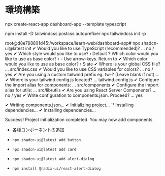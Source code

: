 # 環境構築

npx create-react-app dashboard-app --template typescript

npm install -D tailwindcss postcss autoprefixer
npx tailwindcss init -p

root@d8e798801d45:/workspace/learn-web/dashboard-app# npx shadcn-ui@latest init
✔ Would you like to use TypeScript (recommended)? … no / yes
✔ Which style would you like to use? › Default
? Which color would you like to use as base color? › - Use arrow-keys. Return to
✔ Which color would you like to use as base color? › Slate
✔ Where is your global CSS file? … src/index.css
✔ Would you like to use CSS variables for colors? … no / yes
✔ Are you using a custom tailwind prefix eg. tw-? (Leave blank if not) … 
✔ Where is your tailwind.config.js located? … tailwind.config.js
✔ Configure the import alias for components: … src/components
✔ Configure the import alias for utils: … src/lib/utils
✔ Are you using React Server Components? … no / yes
✔ Write configuration to components.json. Proceed? … yes

✔ Writing components.json...
✔ Initializing project...
⠙ Installing dependencies...
✔ Installing dependencies...

Success! Project initialization completed. You may now add components.

- 各種コンポーネントの追加
- `npx shadcn-ui@latest add button`
- `npx shadcn-ui@latest add card`
- `npx shadcn-ui@latest add alert-dialog`

- `npm install @radix-ui/react-alert-dialog`
